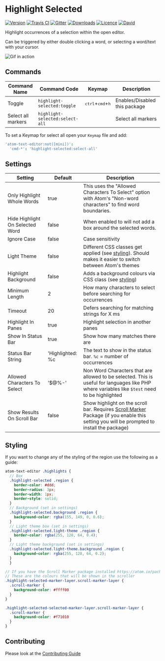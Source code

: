 # Highlight Selected

[![Version](https://img.shields.io/apm/v/highlight-selected.svg?style=flat-square)](https://atom.io/packages/highlight-selected)
[![Travis CI](https://img.shields.io/travis/richrace/highlight-selected.svg?style=flat-square)](https://travis-ci.org/richrace/highlight-selected)
[![Gitter](https://img.shields.io/badge/chat-Gitter-ff69b4.svg?style=flat-square)](https://gitter.im/richrace/highlight-selected)
[![Downloads](https://img.shields.io/apm/dm/highlight-selected.svg?style=flat-square)](https://atom.io/packages/highlight-selected)
[![Licence](https://img.shields.io/apm/l/highlight-selected.svg?style=flat-square)](https://atom.io/packages/highlight-selected)
[![David](https://img.shields.io/david/richrace/highlight-selected.svg?style=flat-square)](https://david-dm.org/richrace/highlight-selected)


Highlight occurrences of a selection within the open editor.

Can be triggered by either double clicking a word, or selecting a word/text with your cursor.

![Gif in action](http://i.imgur.com/C5FnzzQ.gif)

## Commands

|Command Name|Command Code|Keymap|Description|
|---|---|---|---|
|Toggle|`highlight-selected:toggle`|<kbd>ctrl</kbd>+<kbd>cmd</kbd>+<kbd>h</kbd>|Enables/Disabled this package|
|Select all markers|`highlight-selected:select-all`||Select all markers|

To set a Keymap for select all open your `Keymap` file and add:
```coffeescript
'atom-text-editor:not([mini])':
  'cmd-*': 'highlight-selected:select-all'
```


## Settings

|Setting|Default|Description|
|---|---|---|
|Only Highlight Whole Words|true|This uses the "Allowed Characters To Select" option with Atom's "Non-word characters" to find word boundaries.|
|Hide Highlight On Selected Word|false|When enabled to will not add a box around the selected words.|
|Ignore Case|false|Case sensitivity|
|Light Theme|false|Different CSS classes get applied (see [styling](#styling)). Should makes it easier to switch between Atom's themes|
|Highlight Background|false|Adds a background colours via CSS class (see [styling](#styling))|
|Minimum Length|2|How many characters to select before searching for occurrences|
|Timeout|20|Defers searching for matching strings for X ms|
|Highlight In Panes|true|Highlight selection in another panes|
|Show In Status Bar|true|Show how many matches there are|
|Status Bar String|'Highlighted: %c|The text to show in the status bar. `%c` = number of occurrences|
|Allowed Characters To Select|'$@%-'|Non Word Characters that are allowed to be selected. This is useful for languages like PHP where variables like `$test` need to be highlighted|
|Show Results On Scroll Bar|false|Show highlight on the scroll bar. Requires [Scroll Marker](https://atom.io/packages/scroll-marker) Package (if you enable this setting you will be prompted to install the package)|

## Styling

If you want to change any of the styling of the region use the following as a guide:

```scss
atom-text-editor .highlights {
  // Box
  .highlight-selected .region {
    border-color: #ddd;
    border-radius: 3px;
    border-width: 1px;
    border-style: solid;
  }
  // Background (set in settings)
  .highlight-selected.background .region {
    background-color: rgba(155, 149, 0, 0.6);
  }
  // Light theme box (set in settings)
  .highlight-selected.light-theme .region {
    border-color: rgba(255, 128, 64, 0.4);
  }
  // Light theme background (set in settings)
  .highlight-selected.light-theme.background .region {
    background-color: rgba(255, 128, 64, 0.2);
  }
  }

// If you have the Scroll Marker package installed https://atom.io/packages/scroll-marker
// These are the colours that will be shown in the scroller
.highlight-selected-marker-layer.scroll-marker-layer {
  .scroll-marker {
    background-color: #ffff00
  }
}

.highlight-selected-selected-marker-layer.scroll-marker-layer {
  .scroll-marker {
    background-color: #f71010
  }
}
```

## Contributing

Please look at the [Contributing Guide](https://github.com/richrace/highlight-selected/blob/master/CONTRIBUTING.md)
